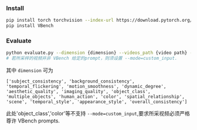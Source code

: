 ### Install
```bash
pip install torch torchvision --index-url https://download.pytorch.org/whl/cu118 # or other version with CUDA<=12.1
pip install VBench
```
### Evaluate
```bash
python evaluate.py --dimension {dimension} --videos_path {video path} --output_path {output path} --mode=custom_input 
# 若所采样的视频并非 VBench 给定的prompt，则须设置 --mode=custom_input. 
```
其中 `dimension` 可为
```
['subject_consistency', 'background_consistency', 'temporal_flickering', 'motion_smoothness', 'dynamic_degree', 'aesthetic_quality', 'imaging_quality', 'object_class', 'multiple_objects', 'human_action', 'color', 'spatial_relationship', 'scene', 'temporal_style', 'appearance_style', 'overall_consistency']
```
此处'object_class','color'等不支持 `--mode=custom_input`,要求所采视频必须严格尊许 VBench prompts.
